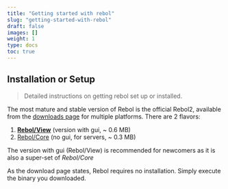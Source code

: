 ```yaml
---
title: "Getting started with rebol"
slug: "getting-started-with-rebol"
draft: false
images: []
weight: 1
type: docs
toc: true
---
```


## Installation or Setup
> Detailed instructions on getting rebol set up or installed.

The most mature and stable version of Rebol is the official Rebol2, available from the [downloads page][1] for multiple platforms. There are 2 flavors:

1. [**Rebol/View**][2] (version with gui, ~ 0.6 MB)
2. [Rebol/Core][3] (no gui, for servers, ~ 0.3 MB)

The version with gui (Rebol/View) is recommended for newcomers as it is also a super-set of *Rebol/Core*

As the download page states, Rebol requires no installation.  Simply execute the binary you downloaded.

  [1]: http://www.rebol.com/downloads.html
  [2]: http://www.rebol.com/download-view.html
  [3]: http://www.rebol.com/download-core.html

